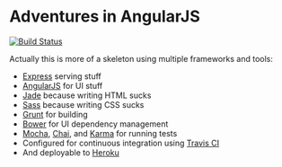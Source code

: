 # Adventures in AngularJS
[![Build Status](https://travis-ci.org/geordanr/angular_playground.svg?branch=master)](https://travis-ci.org/geordanr/angular_playground)

Actually this is more of a skeleton using multiple frameworks and tools:
- [Express](http://expressjs.com) serving stuff
- [AngularJS](https://angularjs.org/) for UI stuff
- [Jade](http://jade-lang.com/) because writing HTML sucks
- [Sass](http://sass-lang.com/) because writing CSS sucks
- [Grunt](http://gruntjs.com/) for building
- [Bower](http://bower.io/) for UI dependency management
- [Mocha](https://mochajs.org/), [Chai](http://chaijs.com/), and [Karma](https://karma-runner.github.io) for running tests
- Configured for continuous integration using [Travis CI](https://travis-ci.org/)
- And deployable to [Heroku](http://heroku.com/)
